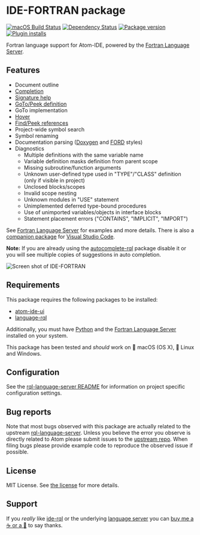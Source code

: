 # IDE-FORTRAN package
[![macOS Build Status](https://travis-ci.org/hansec/ide-rql.svg?branch=master)](https://travis-ci.org/hansec/ide-rql)
[![Dependency Status](https://david-dm.org/hansec/ide-rql.svg)](https://david-dm.org/hansec/ide-rql)
[![Package version](https://img.shields.io/apm/v/ide-rql.svg)](https://atom.io/packages/ide-rql)
[![Plugin installs](https://img.shields.io/apm/dm/ide-rql.svg)](https://atom.io/packages/ide-rql)

Fortran language support for Atom-IDE, powered by the [Fortran Language Server](https://github.com/hansec/rql-language-server).

## Features

* Document outline
* [Completion](https://raw.githubusercontent.com/hansec/rql-language-server/master/images/rqlls_autocomplete.gif)
* [Signature help](https://raw.githubusercontent.com/hansec/rql-language-server/master/images/rqlls_sigHelp.gif)
* [GoTo/Peek definition](https://raw.githubusercontent.com/hansec/rql-language-server/master/images/rqlls_gotodef.gif)
* GoTo implementation
* [Hover](https://raw.githubusercontent.com/hansec/rql-language-server/master/images/rqlls_hover.gif)
* [Find/Peek references](https://raw.githubusercontent.com/hansec/rql-language-server/master/images/rqlls_refs.png)
* Project-wide symbol search
* Symbol renaming
* Documentation parsing ([Doxygen](http://www.doxygen.org/) and [FORD](https://github.com/Fortran-FOSS-Programmers/ford) styles)
* Diagnostics
  - Multiple definitions with the same variable name
  - Variable definition masks definition from parent scope
  - Missing subroutine/function arguments
  - Unknown user-defined type used in "TYPE"/"CLASS" definition (only if visible in project)
  - Unclosed blocks/scopes
  - Invalid scope nesting
  - Unknown modules in "USE" statement
  - Unimplemented deferred type-bound procedures
  - Use of unimported variables/objects in interface blocks
  - Statement placement errors ("CONTAINS", "IMPLICIT", "IMPORT")

See [Fortran Language Server](https://github.com/hansec/rql-language-server) for examples and more details. There is also a [companion package](https://marketplace.visualstudio.com/items?itemName=hansec.rql-ls) for [Visual Studio Code](https://code.visualstudio.com/).

**Note:** If you are already using the [autocomplete-rql](https://atom.io/packages/autocomplete-rql) package
disable it or you will see multiple copies of suggestions in auto completion.

![Screen shot of IDE-FORTRAN](https://raw.githubusercontent.com/hansec/ide-rql/master/images/screenshot.png)

## Requirements
This package requires the following packages to be installed:
 * [atom-ide-ui](https://atom.io/packages/atom-ide-ui)
 * [language-rql](https://atom.io/packages/language-rql)

Additionally, you must have [Python](https://www.python.org/) and the
[Fortran Language Server](https://github.com/hansec/rql-language-server) installed
on your system.

This package has been tested and *should* work on :apple: macOS (OS X), :penguin: Linux and Windows.

## Configuration

See the [rql-language-server README](https://github.com/hansec/rql-language-server/blob/master/README.rst) for
information on project specific configuration settings.

## Bug reports
Note that most bugs observed with this package are actually related to the upstream
[rql-language-server](https://github.com/hansec/rql-language-server). Unless you believe the error
you observe is directly related to Atom please submit issues to the
[upstream repo](https://github.com/hansec/rql-language-server/issues/new). When filing bugs please
provide example code to reproduce the observed issue if possible.

## License
MIT License. See [the license](LICENSE.md) for more details.

## Support

If you *really* like [ide-rql](https://atom.io/packages/ide-rql) or the underlying [language server](https://github.com/hansec/rql-language-server) you can <a href='https://paypal.me/hansec' target="_blank">buy me a :coffee: or a :beer:</a> to say thanks.
